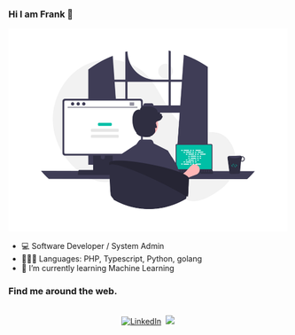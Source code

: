 ### Hi I am Frank 👋


<img src="./undraw_programming.png" width="510" height="366">

- 💻 Software Developer / System Admin 
- 👨🏾‍💻 Languages: PHP, Typescript, Python, golang
- 🌱 I’m currently learning Machine Learning

### Find me around the web.

<p align="center">
<br>
<a href="https://www.linkedin.com/in/fracara/"><img src="https://img.shields.io/badge/linkedin-%230077B5.svg?&style=for-the-badge&logo=linkedin&logoColor=white" alt="LinkedIn" /></a>&nbsp;
<a href="https://fracara.hashnode.dev/"><img src="https://img.shields.io/badge/Hashnode-%232962FF.svg?&style=for-the-badge&logo=hashnode&logoColor=white"></a>
</p>
<br/> 
